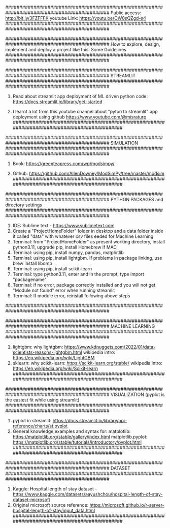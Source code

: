 #############################################################################################
Public access:
http://bit.ly/3FZFFFK
youtube Link: https://youtu.be/CW0sQZgd-s4
#############################################################################################

#############################################################################################
How to explore, design, implement and deploy a project like this: Some Guidelines
#############################################################################################

#############################################################################################
STREAMLIT
#############################################################################################

1. Read about streamlit app deployment of ML driven python code:
https://docs.streamlit.io/library/get-started

2. I learnt a lot from this youtube channel about "pyton to streamlit" app deployment using github
https://www.youtube.com/@misraturp
#############################################################################################

#############################################################################################
SIMULATION
#############################################################################################
1. Book: https://greenteapress.com/wp/modsimpy/

2. Github: https://github.com/AllenDowney/ModSimPy/tree/master/modsim
#############################################################################################

#############################################################################################
PYTHON PACKAGES and directory settings
#############################################################################################
1. IDE: Sublime text - https://www.sublimetext.com
2. Create a "ProjectHomeFolder" folder in desktop and a data folder inside it called "data" with whatever csv files eeded for Machine Learning
3. Terminal: from "ProjectHomeFolder" as present working directory, install python3.11, upgrade pip, install Homebrew if MAC
4. Terminal: using pip, install numpy, pandas, matplotlib
5. Terminal: using pip, install lightgbm. If problems in package linking, use brew install libomp
6. Terminal: using pip, install scikit-learn
7. Terminal: type python3.11, enter and in the prompt, type import "packagename"
8. Terminal: if no error, package correctly installed and you will not get "Module not found" error when running streamlit
9. Terminal: If module error, reinstall following above steps

#############################################################################################

#############################################################################################
MACHINE LEARNING
#############################################################################################
1. lightgbm: 
	why lightgbm: https://www.kdnuggets.com/2022/01/data-scientists-reasons-lightgbm.html
	wikipedia intro: https://en.wikipedia.org/wiki/LightGBM
2. sklearn: 
	why scikit-learn: https://scikit-learn.org/stable/
	wikipedia intro: https://en.wikipedia.org/wiki/Scikit-learn
#############################################################################################

#############################################################################################
VISUALIZATION (pyplot is the easiest fit while using streamlit)
#############################################################################################
1. pyplot in streamlit: https://docs.streamlit.io/library/api-reference/charts/st.pyplot
2. General knowledge,examples and syntax for:
	matplotlib: https://matplotlib.org/stable/gallery/index.html
	matplotlib.pyplot: https://matplotlib.org/stable/tutorials/introductory/pyplot.html
#############################################################################################

#############################################################################################
DATASET
#############################################################################################
1. Kaggle: Hospital length of stay dataset - 
		https://www.kaggle.com/datasets/aayushchou/hospital-length-of-stay-dataset-microsoft
2. Original microsoft source reference: 
		https://microsoft.github.io/r-server-hospital-length-of-stay/input_data.html
#############################################################################################





